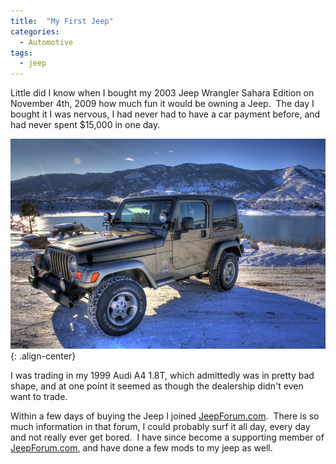 ```yaml
---
title:  "My First Jeep"
categories: 
  - Automotive
tags:
  - jeep
---
```


Little did I know when I bought my 2003 Jeep Wrangler Sahara Edition on November 4th, 2009 how much fun it would be owning a Jeep.  The day I bought it I was nervous, I had never had to have a car payment before, and had never spent $15,000 in one day.

![image-center](/assets/images/first-jeep.jpg){: .align-center}

I was trading in my 1999 Audi A4 1.8T, which admittedly was in pretty bad shape, and at one point it seemed as though the dealership didn't even want to trade.

Within a few days of buying the Jeep I joined [JeepForum.com](http://www.jeepforum.com).  There is so much information in that forum, I could probably surf it all day, every day and not really ever get bored.  I have since become a supporting member of [JeepForum.com](http://www.jeepforum.com), and have done a few mods to my jeep as well.
